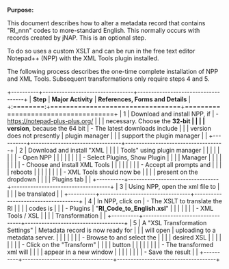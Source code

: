 **Purpose:**

This document describes how to alter a metadata record that contains
"RI_nnn" codes to more-standard English. This normally occurs with
records created by jNAP. This is an optional step.

To do so uses a custom XSLT and can be run in the free text editor
Notepad++ (NPP) with the XML Tools plugin installed.

The following process describes the one-time complete installation of
NPP and XML Tools. Subsequent transformations only require steps 4 and
5.

+----------+---------------------------------+------------------------------------+
| **Step** | **Major Activity**              | **References, Forms and Details**  |
+:========:+=================================+====================================+
| 1        | Download and install NPP, if    | - <https://notepad-plus-plus.org/> |
|          | necessary. Choose the **32-bit  |                                    |
|          | version**, because the 64 bit   | - The latest downloads include     |
|          | version does not presently      |   plugin manager                   |
|          | support the plugin manager      |                                    |
+----------+---------------------------------+------------------------------------+
| 2        | Download and install "XML       |                                    |
|          | Tools" using plugin manager     |                                    |
|          |                                 |                                    |
|          | - Open NPP                      |                                    |
|          |                                 |                                    |
|          | - Select Plugins, Show Plugin   |                                    |
|          |   Manager                       |                                    |
|          |                                 |                                    |
|          | - Choose and install XML Tools  |                                    |
|          |                                 |                                    |
|          | - Accept all prompts and        |                                    |
|          |   reboots                       |                                    |
|          |                                 |                                    |
|          | - XML Tools should now be       |                                    |
|          |   present on the dropdown       |                                    |
|          |   Plugins tab                   |                                    |
+----------+---------------------------------+------------------------------------+
| 3        | Using NPP, open the xml file to |                                    |
|          | be translated                   |                                    |
+----------+---------------------------------+------------------------------------+
| 4        | In NPP, click on                | - The XSLT to translate the RI     |
|          |                                 |   codes is                         |
|          | - Plugins                       |   "**RI_Code_to_English.xsl**"     |
|          |                                 |                                    |
|          | - XML Tools / XSL               |                                    |
|          |   Transformation                |                                    |
+----------+---------------------------------+------------------------------------+
| 5        | A "XSL Transformation Settings" | Metadata record is now ready for   |
|          | will open                       | uploading to a metadata server.    |
|          |                                 |                                    |
|          | - Browse to and select the      |                                    |
|          |   desired XSL                   |                                    |
|          |                                 |                                    |
|          | - Click on the "Transform"      |                                    |
|          |   button                        |                                    |
|          |                                 |                                    |
|          | - The transformed xml will      |                                    |
|          |   appear in a new window        |                                    |
|          |                                 |                                    |
|          | - Save the result               |                                    |
+----------+---------------------------------+------------------------------------+
